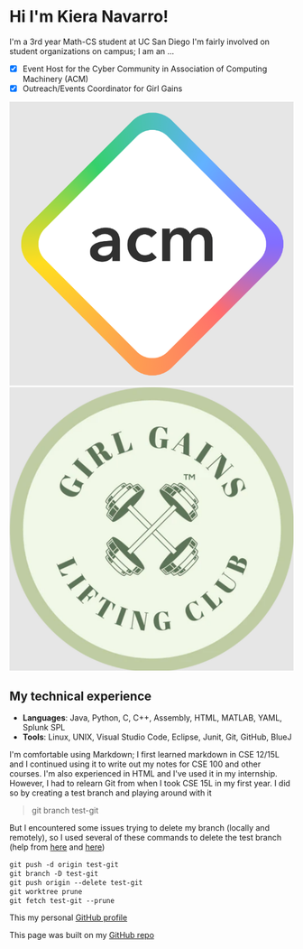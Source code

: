 # Hi I'm Kiera Navarro!

I'm a 3rd year Math-CS student at UC San Diego
I'm fairly involved on student organizations on campus; I am an ...
- [X] Event Host for the Cyber Community in Association of Computing Machinery (ACM)
- [X] Outreach/Events Coordinator for Girl Gains

[<img src="ACM.png">](https://acmucsd.com/)
[<img src="GG.png">](https://www.instagram.com/girlgainsucsd/)

## My technical experience

* **Languages**: Java, Python, C, C++, Assembly, HTML, MATLAB, YAML, Splunk SPL
* **Tools**: Linux, UNIX, Visual Studio Code, Eclipse, Junit, Git, GitHub, BlueJ 

I'm comfortable using Markdown; I first learned markdown in CSE 12/15L and I continued using it to write out my notes for CSE 100 and other courses. I'm also experienced in HTML and I've used it in my internship. <br>
However, I had to relearn Git from when I took CSE 15L in my first year. I did so by creating a test branch and playing around with it
> git branch test-git

But I encountered some issues trying to delete my branch (locally and remotely), so I used several of these commands to delete the test branch (help from [here](https://www.git-tower.com/learn/git/faq/delete-remote-branch) and [here](https://stackoverflow.com/questions/2003505/how-do-i-delete-a-git-branch-locally-and-remotely))
```
git push -d origin test-git
git branch -D test-git
git push origin --delete test-git
git worktree prune
git fetch test-git --prune
```

This my personal [GitHub profile](https://github.com/kieraliz)

This page was built on my [GitHub repo](https://github.com/kieraliz/cse110)

